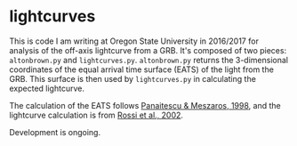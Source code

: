 # lightcurves

This is code I am writing at Oregon State University in 2016/2017 for analysis of the off-axis lightcurve from a GRB.
It's composed of two pieces:  `altonbrown.py` and `lightcurves.py`.  `altonbrown.py` returns the 3-dimensional coordinates of
the equal arrival time surface (EATS) of the light from the GRB.  This surface is then used by `lightcurves.py` in calculating
the expected lightcurve.

The calculation of the EATS follows [Panaitescu & Meszaros, 1998](http://iopscience.iop.org/article/10.1086/311127/pdf),
and the lightcurve calculation is from [Rossi et al., 2002](https://oup.silverchair-cdn.com/oup/backfile/Content_public/Journal/mnras/354/1/10.1111/j.1365-2966.2004.08165.x/2/354-1-86.pdf?Expires=1488744670&Signature=atMX7n6N-QpDgrp6yd7Q0VNgVMfN-GMi33gVNS43oRcr54UpNGg1nBeAHEoJoYo14jC7dosv-goFyh7tCeYfwB~anF2qsDnM-6Cqk749hgjPiUiFu77omIgCZHocRNcKCUgkzSpdaN1U9kG-0v1K5yv6EWfmsM1Rr-Lm0mePwpQIfmNOPfDEN6qBzTE-lL1VPG3v91VQt95-1B75J37BvSM64m2NdvR9z1cL~oNFM7M8rDJjg8FK-KfNdb35G7uDbivdnMAoKKmBlDOIXAZzY8qxfXF4VxeYbVJZhzlQ8nX0QX92-LfXUHN-oDloTMs~8RcNcwwsNg8Tf1barVVMuA__&Key-Pair-Id=APKAIUCZBIA4LVPAVW3Q).

Development is ongoing.

